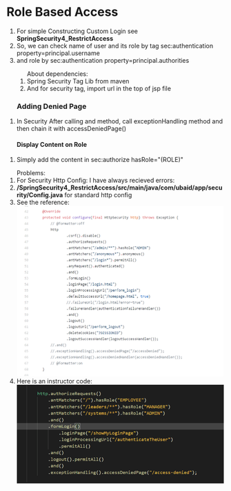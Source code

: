 <h1>Role Based Access</h1>
<ol>
	<li>For simple Constructing Custom Login see <strong>SpringSecurity4_RestrictAccess</strong></li>
	<li>So, we can check name of user and its role by tag sec:authentication property=principal.username</li>
	<li>and role by sec:authentication property=principal.authorities</li>
	<ol>
		About dependencies:
		<li>Spring Security Tag Lib from maven</li>
		<li>And for security tag, import url in the top of jsp file</li>
	</ol>	
</ol>

<ol>
	<h3>Adding Denied Page</h3>
	<li>In Security After calling and method, call exceptionHandling method and then chain it with accessDeniedPage()</li>
	
</ol>

<ol>
	<h4>Display Content on Role</h4>
	<li>Simply add the content in sec:authorize hasRole="(ROLE)"</li>
</ol>


<ol>
	Problems:
	<li>For Security Http Config: I have always recieved errors: </li>
	<li><strong>/SpringSecurity4_RestrictAccess/src/main/java/com/ubaid/app/security/Config.java</strong> for standard http config</li>
	<li>See the reference: <img src="configure_reference.png"/></li>
	<li>Here is an instructor code: <img src="instructor_reference.png"/></li>
</ol>